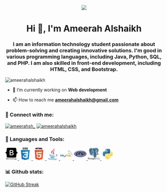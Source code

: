 
<p align="center">
    <img width="600" src="https://github.com/AmeerahAlshaikh/AmeerahAlshaikh/assets/101029077/97e77d80-063b-49ed-901b-30c148e6d0a4">
</p>
<h1 align="center">Hi 👋, I'm Ameerah Alshaikh</h1>
<h3 align="center">I am an information technology student passionate about problem-solving and creating innovative solutions. I'm good in various programming languages, including Java, Python, SQL, and PHP. I am also skilled in front-end development, including HTML, CSS, and Bootstrap.</h3>

<p align="left"> <img src="https://komarev.com/ghpvc/?username=ameerahalshaikh&label=Profile%20views&color=85618f&style=flat" alt="ameerahalshaikh" /> </p>

- 🌱 I’m currently working on **Web development**

- 📫 How to reach me **ameerahalshaikh@gmail.com**

<h3 align="left">📩 Connect with me:</h3>
<p align="left">
<a href="https://twitter.com/ameerahsh_" target="blank"><img align="center" src="https://raw.githubusercontent.com/rahuldkjain/github-profile-readme-generator/master/src/images/icons/Social/twitter.svg" alt="ameerahsh_" height="30" width="40" /></a>
<a href="https://linkedin.com/in/ameerahalshaikh" target="blank"><img align="center" src="https://raw.githubusercontent.com/rahuldkjain/github-profile-readme-generator/master/src/images/icons/Social/linked-in-alt.svg" alt="ameerahalshaikh" height="30" width="40" /></a>
</p>

<h3 align="left">🤖 Languages and Tools:</h3>
<p align="left"> <a href="https://getbootstrap.com" target="_blank" rel="noreferrer"> <img src="https://raw.githubusercontent.com/devicons/devicon/master/icons/bootstrap/bootstrap-plain-wordmark.svg" alt="bootstrap" width="40" height="40"/> </a> <a href="https://www.w3schools.com/css/" target="_blank" rel="noreferrer"> <img src="https://raw.githubusercontent.com/devicons/devicon/master/icons/css3/css3-original-wordmark.svg" alt="css3" width="40" height="40"/> </a> <a href="https://www.w3.org/html/" target="_blank" rel="noreferrer"> <img src="https://raw.githubusercontent.com/devicons/devicon/master/icons/html5/html5-original-wordmark.svg" alt="html5" width="40" height="40"/> </a> <a href="https://www.java.com" target="_blank" rel="noreferrer"> <img src="https://raw.githubusercontent.com/devicons/devicon/master/icons/java/java-original.svg" alt="java" width="40" height="40"/> </a> <a href="https://www.mysql.com/" target="_blank" rel="noreferrer"> <img src="https://raw.githubusercontent.com/devicons/devicon/master/icons/mysql/mysql-original-wordmark.svg" alt="mysql" width="40" height="40"/> </a> <a href="https://www.php.net" target="_blank" rel="noreferrer"> <img src="https://raw.githubusercontent.com/devicons/devicon/master/icons/php/php-original.svg" alt="php" width="40" height="40"/> </a> <a href="https://www.postgresql.org" target="_blank" rel="noreferrer"> <img src="https://raw.githubusercontent.com/devicons/devicon/master/icons/postgresql/postgresql-original-wordmark.svg" alt="postgresql" width="40" height="40"/> </a> <a href="https://www.python.org" target="_blank" rel="noreferrer"> <img src="https://raw.githubusercontent.com/devicons/devicon/master/icons/python/python-original.svg" alt="python" width="40" height="40"/> </a> </p>

<h3 align="left">📊 Github stats:</h3>

[![GitHub Streak](http://github-readme-streak-stats.herokuapp.com?user=Ameerahalshaikh&theme=modern-lilac&background=F5EBFF&currStreakNum=A558EB&currStreakLabel=A558EB&sideNums=A558EB&sideLabels=A558EB&dates=5891EB&border=F5EBFF&stroke=7E30B7)](https://git.io/streak-stats)
